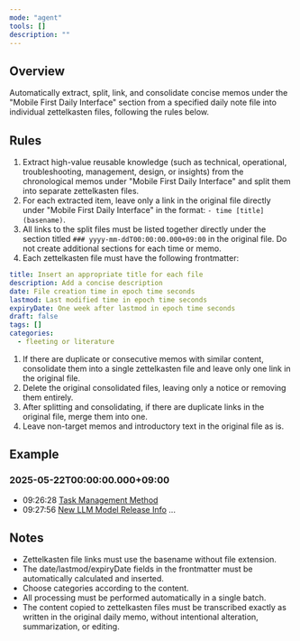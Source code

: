 ```yaml
---
mode: "agent"
tools: []
description: ""
---
```


## Overview

Automatically extract, split, link, and consolidate concise memos under the "Mobile First Daily Interface" section from a specified daily note file into individual zettelkasten files, following the rules below.

## Rules

1. Extract high-value reusable knowledge (such as technical, operational, troubleshooting, management, design, or insights) from the chronological memos under "Mobile First Daily Interface" and split them into separate zettelkasten files.
1. For each extracted item, leave only a link in the original file directly under "Mobile First Daily Interface" in the format: `- time [title](basename)`.
1. All links to the split files must be listed together directly under the section titled `### yyyy-mm-ddT00:00:00.000+09:00` in the original file. Do not create additional sections for each time or memo.
1. Each zettelkasten file must have the following frontmatter:

```yml
title: Insert an appropriate title for each file
description: Add a concise description
date: File creation time in epoch time seconds
lastmod: Last modified time in epoch time seconds
expiryDate: One week after lastmod in epoch time seconds
draft: false
tags: []
categories:
  - fleeting or literature
```

1. If there are duplicate or consecutive memos with similar content, consolidate them into a single zettelkasten file and leave only one link in the original file.
1. Delete the original consolidated files, leaving only a notice or removing them entirely.
1. After splitting and consolidating, if there are duplicate links in the original file, merge them into one.
1. Leave non-target memos and introductory text in the original file as is.

## Example

### 2025-05-22T00:00:00.000+09:00
- 09:26:28 [Task Management Method](dummy-20250522092628)
- 09:27:56 [New LLM Model Release Info](dymmy-20250522092756)
  ...

## Notes

- Zettelkasten file links must use the basename without file extension.
- The date/lastmod/expiryDate fields in the frontmatter must be automatically calculated and inserted.
- Choose categories according to the content.
- All processing must be performed automatically in a single batch.
- The content copied to zettelkasten files must be transcribed exactly as written in the original daily memo, without intentional alteration, summarization, or editing.
